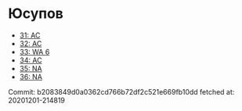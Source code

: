 # Юсупов
- [31: AC](31.md)
- [32: AC](32.md)
- [33: WA 6](33.md)
- [34: AC](34.md)
- [35: NA](35.md)
- [36: NA](36.md)

Commit: b2083849d0a0362cd766b72df2c521e669fb10dd
 fetched at: 20201201-214819
